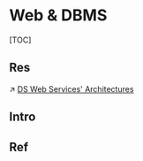 # Web & DBMS

[TOC]



## Res
↗ [DS Web Services' Architectures](../⚜️%20Database%20System%20Design/DS%20Web%20Services'%20Architectures.md)



## Intro


## Ref

